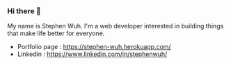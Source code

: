 ### Hi there 👋

My name is Stephen Wuh. I'm a web developer interested in building things that make life better for everyone.

 - Portfolio page : https://stephen-wuh.herokuapp.com/
 - Linkedin : https://www.linkedin.com/in/stephenwuh/

